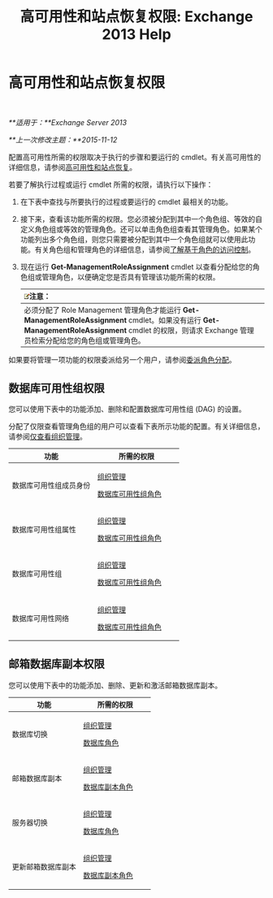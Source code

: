 ﻿---
title: '高可用性和站点恢复权限: Exchange 2013 Help'
TOCTitle: 高可用性和站点恢复权限
ms:assetid: 66085107-4d4d-41c3-a425-82314acd9eee
ms:mtpsurl: https://technet.microsoft.com/zh-cn/library/Dd638136(v=EXCHG.150)
ms:contentKeyID: 50490733
ms.date: 01/11/2018
mtps_version: v=EXCHG.150
ms.translationtype: HT
---

# 高可用性和站点恢复权限

 

_**适用于：**Exchange Server 2013_

_**上一次修改主题：**2015-11-12_

配置高可用性所需的权限取决于执行的步骤和要运行的 cmdlet。有关高可用性的详细信息，请参阅[高可用性和站点恢复](high-availability-and-site-resilience-exchange-2013-help.md)。

若要了解执行过程或运行 cmdlet 所需的权限，请执行以下操作：

1.  在下表中查找与所要执行的过程或要运行的 cmdlet 最相关的功能。

2.  接下来，查看该功能所需的权限。您必须被分配到其中一个角色组、等效的自定义角色组或等效的管理角色。还可以单击角色组查看其管理角色。如果某个功能列出多个角色组，则您只需要被分配到其中一个角色组就可以使用此功能。有关角色组和管理角色的详细信息，请参阅[了解基于角色的访问控制](understanding-role-based-access-control-exchange-2013-help.md)。

3.  现在运行 **Get-ManagementRoleAssignment** cmdlet 以查看分配给您的角色组或管理角色，以便确定您是否具有管理该功能所需的权限。
    
    <table>
    <thead>
    <tr class="header">
    <th><img src="images/Bb124558.note(EXCHG.150).gif" title="注意" alt="注意" />注意：</th>
    </tr>
    </thead>
    <tbody>
    <tr class="odd">
    <td>必须分配了 Role Management 管理角色才能运行 <strong>Get-ManagementRoleAssignment</strong> cmdlet。如果没有运行 <strong>Get-ManagementRoleAssignment</strong> cmdlet 的权限，则请求 Exchange 管理员检索分配给您的角色组或管理角色。</td>
    </tr>
    </tbody>
    </table>


如果要将管理一项功能的权限委派给另一个用户，请参阅[委派角色分配](delegate-role-assignments-exchange-2013-help.md)。

## 数据库可用性组权限

您可以使用下表中的功能添加、删除和配置数据库可用性组 (DAG) 的设置。

分配了仅限查看管理角色组的用户可以查看下表所示功能的配置。有关详细信息，请参阅[仅查看组织管理](view-only-organization-management-exchange-2013-help.md)。


<table>
<colgroup>
<col style="width: 50%" />
<col style="width: 50%" />
</colgroup>
<thead>
<tr class="header">
<th>功能</th>
<th>所需的权限</th>
</tr>
</thead>
<tbody>
<tr class="odd">
<td><p>数据库可用性组成员身份</p></td>
<td><p><a href="organization-management-exchange-2013-help.md">组织管理</a></p>
<p><a href="database-availability-groups-role-exchange-2013-help.md">数据库可用性组角色</a></p></td>
</tr>
<tr class="even">
<td><p>数据库可用性组属性</p></td>
<td><p><a href="organization-management-exchange-2013-help.md">组织管理</a></p>
<p><a href="database-availability-groups-role-exchange-2013-help.md">数据库可用性组角色</a></p></td>
</tr>
<tr class="odd">
<td><p>数据库可用性组</p></td>
<td><p><a href="organization-management-exchange-2013-help.md">组织管理</a></p>
<p><a href="database-availability-groups-role-exchange-2013-help.md">数据库可用性组角色</a></p></td>
</tr>
<tr class="even">
<td><p>数据库可用性网络</p></td>
<td><p><a href="organization-management-exchange-2013-help.md">组织管理</a></p>
<p><a href="database-availability-groups-role-exchange-2013-help.md">数据库可用性组角色</a></p></td>
</tr>
</tbody>
</table>


## 邮箱数据库副本权限

您可以使用下表中的功能添加、删除、更新和激活邮箱数据库副本。


<table>
<colgroup>
<col style="width: 50%" />
<col style="width: 50%" />
</colgroup>
<thead>
<tr class="header">
<th>功能</th>
<th>所需的权限</th>
</tr>
</thead>
<tbody>
<tr class="odd">
<td><p>数据库切换</p></td>
<td><p><a href="organization-management-exchange-2013-help.md">组织管理</a></p>
<p><a href="databases-role-exchange-2013-help.md">数据库角色</a></p></td>
</tr>
<tr class="even">
<td><p>邮箱数据库副本</p></td>
<td><p><a href="organization-management-exchange-2013-help.md">组织管理</a></p>
<p><a href="database-copies-role-exchange-2013-help.md">数据库副本角色</a></p></td>
</tr>
<tr class="odd">
<td><p>服务器切换</p></td>
<td><p><a href="organization-management-exchange-2013-help.md">组织管理</a></p>
<p><a href="databases-role-exchange-2013-help.md">数据库角色</a></p></td>
</tr>
<tr class="even">
<td><p>更新邮箱数据库副本</p></td>
<td><p><a href="organization-management-exchange-2013-help.md">组织管理</a></p>
<p><a href="database-copies-role-exchange-2013-help.md">数据库副本角色</a></p></td>
</tr>
</tbody>
</table>

